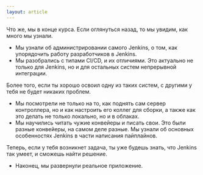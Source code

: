 ```yaml
---
layout: article
---
```

Что же, мы в конце курса. Если оглянуться назад, то мы увидим, как много мы узнали. 

- Мы узнали об администрировании самого Jenkins, о том, как упорядочить работу разработчиков в Jenkins.
- Мы разобрались с типами CI/CD, и их отличиями. Это актуально не только для Jenkins, но и для остальных систем непрерывной интеграции.

Более того, если ты хорошо освоил одну из таких систем, с другими у тебя не будет никаких проблем.

- Мы посмотрели не только на то, как поднять сам сервер контроллера, но и как настроить его коллег для сборки, а также как это делать не только локально, но и в облаках.
- Мы научились читать чужие конвейеры и писать свои. Это были разные конвейеры, на самом деле разные. Мы узнали об основных особенностях Jenkins в части написания пайплайнов.

Теперь, если у тебя возникнет задача, ты уже будешь знать, что Jenkins так умеет, и сможешь найти решение.

- Наконец, мы развернули реальное приложение.



